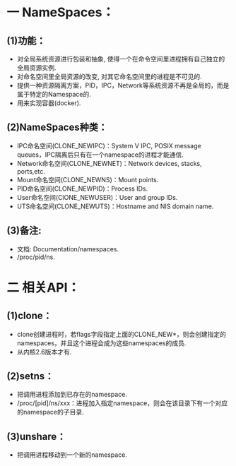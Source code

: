 # 一 NameSpaces：
## (1)功能：
- 对全局系统资源进行包装和抽象, 使得一个在命令空间里进程拥有自己独立的全局资源实例.
- 对命名空间里全局资源的改变, 对其它命名空间里的进程是不可见的.
- 提供一种资源隔离方案，PID，IPC，Network等系统资源不再是全局的，而是属于特定的Namespace的.
- 用来实现容器(docker).

## (2)NameSpaces种类：
- IPC命名空间(CLONE_NEWIPC)：System V IPC, POSIX message queues，IPC隔离后只有在一个namespace的进程才能通信.
- Network命名空间(CLONE_NEWNET)：Network devices, stacks, ports,etc.
- Mount命名空间(CLONE_NEWNS)：Mount points.
- PID命名空间(CLONE_NEWPID)：Process IDs.
- User命名空间(ClONE_NEWUSER)：User and group IDs.
- UTS命名空间(CLONE_NEWUTS)：Hostname and NIS domain name.

## (3)备注:
- 文档: Documentation/namespaces.
- /proc/pid/ns.

# 二 相关API：
## (1)clone：
- clone创建进程时，若flags字段指定上面的CLONE_NEW*，则会创建指定的namespaces，并且这个进程会成为这些namespaces的成员.
- 从内核2.6版本才有.

## (2)setns：
- 把调用进程添加到已存在的namespace.
- /proc/[pid]/ns/xxx：进程加入指定namespace，则会在该目录下有一个对应的namespace的子目录.

## (3)unshare：
- 把调用进程移动到一个新的namespace.